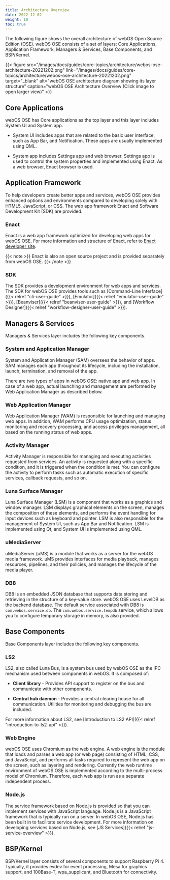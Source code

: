 ```yaml
---
title: Architecture Overview
date: 2022-12-02
weight: 10
toc: true
---
```


The following figure shows the overall architecture of webOS Open Source Edition (OSE). webOS OSE consists of a set of layers: Core Applications, Application Framework, Managers & Services, Base Components, and BSP/Kernel.

{{< figure src="/images/docs/guides/core-topics/architecture/webos-ose-architecture-20221202.png" link="/images/docs/guides/core-topics/architecture/webos-ose-architecture-20221202.png" target="_blank" alt="webOS OSE architecture diagram showing its layer structure" caption="webOS OSE Architecture Overview (Click image to open larger view)" >}}

## Core Applications

webOS OSE has Core applications as the top layer and this layer includes System UI and System app.

  - System UI includes apps that are related to the basic user interface, such as App Bar, and Notification. These apps are usually implemented using QML.

  - System app includes Settings app and web browser. Settings app is used to control the system properties and implemented using Enact. As a web browser, Enact browser is used.

## Application Framework

To help developers create better apps and services, webOS OSE provides enhanced options and environments compared to developing solely with HTML5, JavaScript, or CSS. The web app framework Enact and Software Development Kit (SDK) are provided.

### Enact

Enact is a web app framework optimized for developing web apps for webOS OSE. For more information and structure of Enact, refer to [Enact developer site](http://enactjs.com).

{{< note >}}
Enact is also an open source project and is provided separately from webOS OSE.
{{< /note >}}

### SDK

The SDK provides a development environment for web apps and services. The SDK for webOS OSE provides tools such as [Command-Line Interface]({{< relref "cli-user-guide" >}}), [Emulator]({{< relref "emulator-user-guide" >}}), [Beanviser]({{< relref "beanviser-user-guide" >}}), and [Workflow Designer]({{< relref "workflow-designer-user-guide" >}}).

## Managers & Services

Managers & Services layer includes the following key components.

### System and Application Manager

System and Application Manager (SAM) oversees the behavior of apps. SAM manages each app throughout its lifecycle, including the installation, launch, termination, and removal of the app.

There are two types of apps in webOS OSE: native app and web app. In case of a web app, actual launching and management are performed by Web Application Manager as described below.

### Web Application Manager

Web Application Manager (WAM) is responsible for launching and managing web apps. In addition, WAM performs CPU usage optimization, status monitoring and recovery processing, and access privileges management, all based on the running status of web apps.

### Activity Manager

Activity Manager is responsible for managing and executing activities requested from services. An activity is requested along with a specific condition, and it is triggered when the condition is met. You can configure the activity to perform tasks such as automatic execution of specific services, callback requests, and so on.

### Luna Surface Manager

Luna Surface Manager (LSM) is a component that works as a graphics and window manager. LSM displays graphical elements on the screen, manages the composition of these elements, and performs the event handling for input devices such as keyboard and pointer. LSM is also responsible for the management of System UI, such as App Bar and Notification. LSM is implemented using Qt, and System UI is implemented using QML.

### uMediaServer

uMediaServer (uMS) is a module that works as a server for the webOS media framework. uMS provides interfaces for media playback, manages resources, pipelines, and their policies, and manages the lifecycle of the media player.

### DB8

DB8 is an embedded JSON database that supports data storing and retrieving in the structure of a key-value store. webOS OSE uses LevelDB as the backend database. The default service associated with DB8 is `com.webos.service.db`. The `com.webos.service.tempdb` service, which allows you to configure temporary storage in memory, is also provided.

## Base Components

Base Components layer includes the following key components.

### LS2

LS2, also called Luna Bus, is a system bus used by webOS OSE as the IPC mechanism used between components in webOS. It is composed of:

  - **Client library** - Provides API support to register on the bus and communicate with other components.

  - **Central hub daemon** - Provides a central clearing house for all communication. Utilities for monitoring and debugging the bus are included.

For more information about LS2, see [Introduction to LS2 API]({{< relref "introduction-to-ls2-api" >}}).

### Web Engine

webOS OSE uses Chromium as the web engine. A web engine is the module that loads and parses a web app (or web page) consisting of HTML, CSS, and JavaScript, and performs all tasks required to represent the web app on the screen, such as layering and rendering. Currently the web runtime environment of webOS OSE is implemented according to the multi-process model of Chromium. Therefore, each web app is run as a separate independent process.

### Node.js

The service framework based on Node.js is provided so that you can implement services with JavaScript language. Node.js is a JavaScript framework that is typically run on a server. In webOS OSE, Node.js has been built in to facilitate service development. For more information on developing services based on Node.js, see [JS Services]({{< relref "js-service-overview" >}}).

## BSP/Kernel

BSP/Kernel layer consists of several components to support Raspberry Pi 4. Typically, it provides evdev for event processing, Mesa for graphics support, and 100Base-T, wpa_supplicant, and Bluetooth for connectivity.
